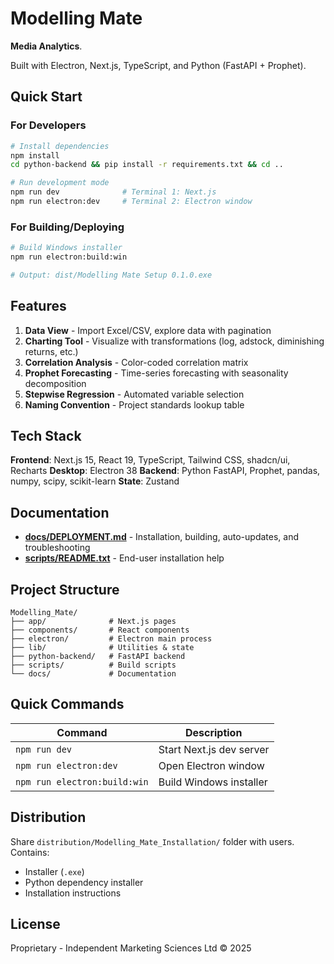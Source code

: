 # Modelling Mate

**Media Analytics**.

Built with Electron, Next.js, TypeScript, and Python (FastAPI + Prophet).

## Quick Start

### For Developers

```bash
# Install dependencies
npm install
cd python-backend && pip install -r requirements.txt && cd ..

# Run development mode
npm run dev              # Terminal 1: Next.js
npm run electron:dev     # Terminal 2: Electron window
```

### For Building/Deploying

```bash
# Build Windows installer
npm run electron:build:win

# Output: dist/Modelling Mate Setup 0.1.0.exe
```

## Features

1. **Data View** - Import Excel/CSV, explore data with pagination
2. **Charting Tool** - Visualize with transformations (log, adstock, diminishing returns, etc.)
3. **Correlation Analysis** - Color-coded correlation matrix
4. **Prophet Forecasting** - Time-series forecasting with seasonality decomposition
5. **Stepwise Regression** - Automated variable selection
6. **Naming Convention** - Project standards lookup table

## Tech Stack

**Frontend**: Next.js 15, React 19, TypeScript, Tailwind CSS, shadcn/ui, Recharts
**Desktop**: Electron 38
**Backend**: Python FastAPI, Prophet, pandas, numpy, scipy, scikit-learn
**State**: Zustand

## Documentation

- **[docs/DEPLOYMENT.md](docs/DEPLOYMENT.md)** - Installation, building, auto-updates, and troubleshooting
- **[scripts/README.txt](scripts/README.txt)** - End-user installation help

## Project Structure

```
Modelling_Mate/
├── app/              # Next.js pages
├── components/       # React components
├── electron/         # Electron main process
├── lib/              # Utilities & state
├── python-backend/   # FastAPI backend
├── scripts/          # Build scripts
└── docs/             # Documentation
```

## Quick Commands

| Command | Description |
|---------|-------------|
| `npm run dev` | Start Next.js dev server |
| `npm run electron:dev` | Open Electron window |
| `npm run electron:build:win` | Build Windows installer |

## Distribution
    
Share `distribution/Modelling_Mate_Installation/` folder with users. Contains:
- Installer (`.exe`)
- Python dependency installer
- Installation instructions

## License

Proprietary - Independent Marketing Sciences Ltd © 2025
